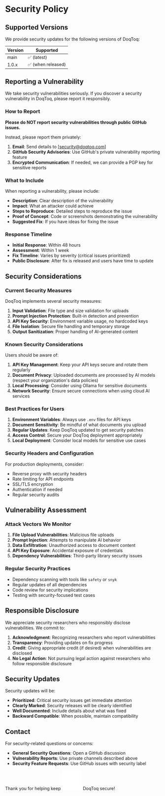 # Security Policy

## Supported Versions

We provide security updates for the following versions of DoqToq:

| Version | Supported          |
| ------- | ------------------ |
| main    | ✅ (latest)        |
| 1.0.x   | ✅ (when released) |

## Reporting a Vulnerability

We take security vulnerabilities seriously. If you discover a security vulnerability in DoqToq, please report it responsibly.

### How to Report

**Please do NOT report security vulnerabilities through public GitHub issues.**

Instead, please report them privately:

1. **Email**: Send details to [security@doqtoq.com]
2. **GitHub Security Advisories**: Use GitHub's private vulnerability reporting feature
3. **Encrypted Communication**: If needed, we can provide a PGP key for sensitive reports

### What to Include

When reporting a vulnerability, please include:

- **Description**: Clear description of the vulnerability
- **Impact**: What an attacker could achieve
- **Steps to Reproduce**: Detailed steps to reproduce the issue
- **Proof of Concept**: Code or screenshots demonstrating the vulnerability
- **Suggested Fix**: If you have ideas for fixing the issue

### Response Timeline

- **Initial Response**: Within 48 hours
- **Assessment**: Within 1 week
- **Fix Timeline**: Varies by severity (critical issues prioritized)
- **Public Disclosure**: After fix is released and users have time to update

## Security Considerations

### Current Security Measures

DoqToq implements several security measures:

1. **Input Validation**: File type and size validation for uploads
2. **Prompt Injection Protection**: Built-in detection and prevention
3. **API Key Security**: Environment variable usage, no hardcoded keys
4. **File Isolation**: Secure file handling and temporary storage
5. **Output Sanitization**: Proper handling of AI-generated content

### Known Security Considerations

Users should be aware of:

1. **API Key Management**: Keep your API keys secure and rotate them regularly
2. **Document Privacy**: Uploaded documents are processed by AI models (respect your organization's data policies)
3. **Local Processing**: Consider using Ollama for sensitive documents
4. **Network Security**: Ensure secure connections when using cloud AI services

### Best Practices for Users

1. **Environment Variables**: Always use `.env` files for API keys
2. **Document Sensitivity**: Be mindful of what documents you upload
3. **Regular Updates**: Keep DoqToq updated to get security patches
4. **Access Control**: Secure your DoqToq deployment appropriately
5. **Local Deployment**: Consider local models for sensitive use cases

### Security Headers and Configuration

For production deployments, consider:

- Reverse proxy with security headers
- Rate limiting for API endpoints
- SSL/TLS encryption
- Authentication if needed
- Regular security audits

## Vulnerability Assessment

### Attack Vectors We Monitor

1. **File Upload Vulnerabilities**: Malicious file uploads
2. **Prompt Injection**: Attempts to manipulate AI behavior
3. **Data Exfiltration**: Unauthorized access to document content
4. **API Key Exposure**: Accidental exposure of credentials
5. **Dependency Vulnerabilities**: Third-party library security issues

### Regular Security Practices

- Dependency scanning with tools like `safety` or `snyk`
- Regular updates of all dependencies
- Code review for security implications
- Testing with security-focused test cases

## Responsible Disclosure

We appreciate security researchers who responsibly disclose vulnerabilities. We commit to:

1. **Acknowledgment**: Recognizing researchers who report vulnerabilities
2. **Transparency**: Providing updates on fix progress
3. **Credit**: Giving appropriate credit (if desired) when vulnerabilities are disclosed
4. **No Legal Action**: Not pursuing legal action against researchers who follow responsible disclosure

## Security Updates

Security updates will be:

- **Prioritized**: Critical security issues get immediate attention
- **Clearly Marked**: Security releases will be clearly identified
- **Well Documented**: Include details about what was fixed
- **Backward Compatible**: When possible, maintain compatibility

## Contact

For security-related questions or concerns:

- **General Security Questions**: Open a GitHub discussion
- **Vulnerability Reports**: Use private channels described above
- **Security Feature Requests**: Use GitHub issues with security label

Thank you for helping keep ![DoqToq-Logo](./assets/DoqToq-logo.svg) DoqToq secure!
